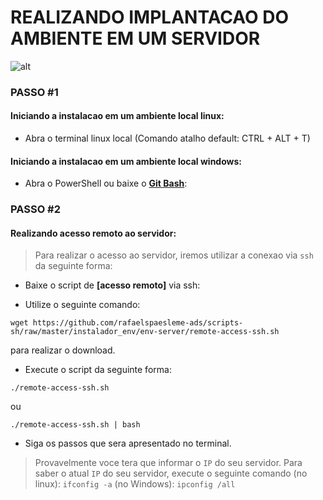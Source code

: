 # REALIZANDO IMPLANTACAO DO AMBIENTE EM UM SERVIDOR

![![alt](https://link)](https://i2.wp.com/itsfoss.com/wp-content/uploads/2016/11/cloud-centric-Linux-distributions.jpg)

### PASSO #1

#### Iniciando a instalacao em um ambiente local linux:
- Abra o terminal linux local (Comando atalho default: CTRL + ALT + T)

#### Iniciando a instalacao em um ambiente local windows:
- Abra o PowerShell ou baixe o **[Git Bash]**: 

### PASSO #2

#### Realizando acesso remoto ao servidor:
>Para realizar o acesso ao servidor, iremos utilizar a conexao via ```ssh``` da seguinte forma:

- Baixe o script de **[acesso remoto]**  via ssh:

- Utilize o seguinte comando: 

```wget https://github.com/rafaelspaesleme-ads/scripts-sh/raw/master/instalador_env/env-server/remote-access-ssh.sh``` 

para realizar o download.


- Execute o script da seguinte forma: 

```./remote-access-ssh.sh``` 

ou 

```./remote-access-ssh.sh | bash```


- Siga os passos que sera apresentado no terminal.

>Provavelmente voce tera que informar o ```IP``` do seu servidor. Para saber o atual ```IP``` do seu servidor, execute o seguinte comando (no linux): ```ifconfig -a``` (no Windows): ```ipconfig /all```


[Git Bash]: https://gitforwindows.org/
[acesso remoto via]: vhttps://github.com/rafaelspaesleme-ads/scripts-sh/blob/master/instalador_env/env-server/remote-access-ssh.sh